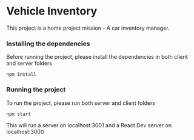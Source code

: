 # Vehicle Inventory

This project is a home project mission - A car inventory manager.


### Installing the dependencies

Before running the project, please install the dependencies in both client and server folders

```
npm install
```

### Running the project

To run the project, please run both server and client folders

```
npm start
```

This will run a server on localhost:3001 and a React Dev server on localhost:3000

